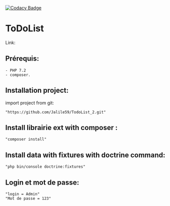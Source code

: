 [![Codacy Badge](https://api.codacy.com/project/badge/Grade/e65f84f911ae4aacb8b37ff713bf7104)](https://www.codacy.com/app/Jalile59/TodoList_2?utm_source=github.com&amp;utm_medium=referral&amp;utm_content=Jalile59/TodoList_2&amp;utm_campaign=Badge_Grade)

ToDoList
========

Link: 

Prérequis:
-

	- PHP 7.2
	- composer.

Installation project:
-

import project from git:

	"https://github.com/Jalile59/TodoList_2.git"

Install librairie ext with composer :
-

	"composer install"

Install data with fixtures with doctrine command:
-

	"php bin/console doctrine:fixtures"

Login et mot de passe:
-

	"login = Admin"
	"Mot de passe = 123"

